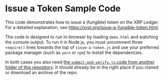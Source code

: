# Issue a Token Sample Code

This code demonstrates how to issue a (fungible) token on the XRP Ledger. For a detailed explanation, see <https://xrpl.org/issue-a-fungible-token.html>.

The code is designed to run in-browser by loading `demo.html` and watching the console output. To run it in Node.js, you must uncomment three `require()` lines towards the top of `issue-a-token.js` and use your preferred package manager (such as `yarn` or `npm`) to install the dependencies.

In both cases you also need [the `submit-and-verify.js` code from another folder of this repository](../submit-and-verify/). It should already be in the right place if you cloned or download an archive of the repo.
